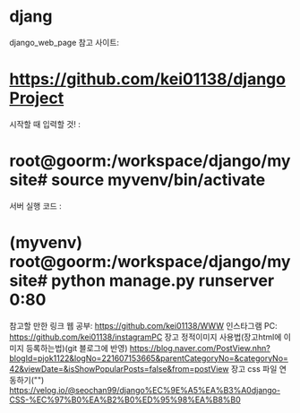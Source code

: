# djang
django_web_page
참고 사이트:
# https://github.com/kei01138/djangoProject
시작할 때 입력할 것! : 
# root@goorm:/workspace/django/mysite# source myvenv/bin/activate

서버 실행 코드 :
# (myvenv) root@goorm:/workspace/django/mysite# python manage.py runserver 0:80 
참고할 만한 링크
웹 공부:
https://github.com/kei01138/WWW
인스타그램 PC:
https://github.com/kei01138/instagramPC
장고 정적이미지 사용법(장고html에 이미지 등록하는법)(git 블로그에 반영)
https://blog.naver.com/PostView.nhn?blogId=pjok1122&logNo=221607153665&parentCategoryNo=&categoryNo=42&viewDate=&isShowPopularPosts=false&from=postView
장고 css 파일 연동하기("")
https://velog.io/@seochan99/django%EC%9E%A5%EA%B3%A0django-CSS-%EC%97%B0%EA%B2%B0%ED%95%98%EA%B8%B0